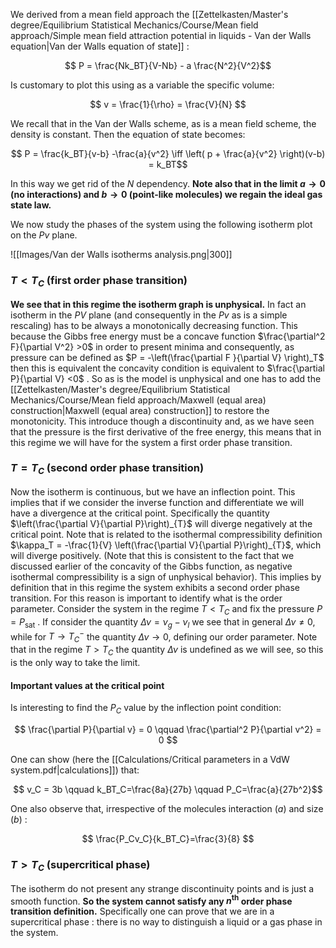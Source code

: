 We derived from a mean field approach the [[Zettelkasten/Master's degree/Equilibrium Statistical Mechanics/Course/Mean field approach/Simple mean field attraction potential in liquids - Van der Walls equation|Van der Walls equation of state]] :

$$ P = \frac{Nk_BT}{V-Nb} - a \frac{N^2}{V^2}$$

Is customary to plot this using as a variable the specific volume:

$$ v = \frac{1}{\rho} = \frac{V}{N} $$

We recall that in the Van der Walls scheme, as is a mean field scheme, the density is constant. Then the equation of state becomes:

$$ P = \frac{k_BT}{v-b} -\frac{a}{v^2} \iff \left( p + \frac{a}{v^2} \right)(v-b) = k_BT$$

In this way we get rid of the $N$ dependency.
**Note also that in the limit $a \to 0$ (no interactions) and $b \to 0$ (point-like molecules) we regain the ideal gas state law.**

We now study the phases of the system using the following isotherm plot on the $Pv$ plane.

![[Images/Van der Walls isotherms analysis.png|300]]

### $T<T_C$ (first order phase transition)

**We see that in this regime the isotherm graph is unphysical.**
In fact an isotherm in the $PV$ plane (and consequently in the $Pv$ as is a simple rescaling) has to be always a monotonically decreasing function. This because the Gibbs free energy must be a concave function $\frac{\partial^2 F}{\partial V^2} >0$ in order to present minima and consequently, as pressure can be defined as $P = -\left(\frac{\partial F }{\partial V} \right)_T$ then this is equivalent the concavity condition is equivalent to $\frac{\partial P}{\partial V} <0$ .
So as is the model is unphysical and one has to add the [[Zettelkasten/Master's degree/Equilibrium Statistical Mechanics/Course/Mean field approach/Maxwell (equal area) construction|Maxwell (equal area) construction]] to restore the monotonicity.
This introduce though a discontinuity and,  as we have seen that the pressure is the first derivative of the free energy, this means that in this regime we will have for the system a first order phase transition. 

### $T = T_C$ (second order phase transition)

Now the isotherm is continuous, but we have an inflection point.
This implies that if we consider the inverse function and differentiate we will have a divergence at the critical point.
Specifically the quantity $\left(\frac{\partial V}{\partial P}\right)_{T}$ will diverge negatively at the critical point.
Note that is related to the isothermal compressibility definition $\kappa_T  = -\frac{1}{V} \left(\frac{\partial V}{\partial P}\right)_{T}$, which will diverge positively. (Note that this is consistent to the fact that we discussed earlier of the concavity of the Gibbs function, as negative isothermal compressibility is a sign of unphysical behavior).
This implies by definition that in this regime the system exhibits a second order phase transition.
For this reason is important to identify what is the order parameter.
Consider the system in the regime $T<T_C$ and fix the pressure $P=P_{\text{sat}}$ .
If consider the quantity $\Delta \nu = \nu_g-\nu_l$ we see that in general $\Delta \nu \neq 0$, while for $T \to T_C^-$ the quantity $\Delta \nu \to 0$, defining our order parameter.
Note that in the regime $T>T_C$ the quantity $\Delta \nu$ is undefined as we will see, so this is the only way to take the limit.

#### Important values at the critical point

Is interesting to find the $P_C$ value by the inflection point condition:

$$ \frac{\partial P}{\partial v} = 0 \qquad \frac{\partial^2 P}{\partial v^2} = 0 $$

One can show (here the [[Calculations/Critical parameters in a VdW system.pdf|calculations]]) that:

$$ v_C = 3b \qquad k_BT_C=\frac{8a}{27b} \qquad P_C=\frac{a}{27b^2}$$

One also observe that, irrespective of the molecules interaction ($a$) and size ($b$) :

$$ \frac{P_Cv_C}{k_BT_C}=\frac{3}{8} $$

### $T>T_C$ (supercritical phase)

The isotherm do not present any strange discontinuity points and is just a smooth function.
**So the system cannot satisfy any $n^{\text{th}}$ order phase transition definition.**
Specifically one can prove that we are in a supercritical phase : there is no way to distinguish a liquid or a gas phase in the system.

